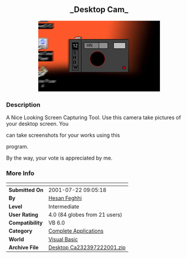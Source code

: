 ﻿<div align="center">

## \_Desktop Cam\_

<img src="PIC200172190543425.jpg">
</div>

### Description

A Nice Looking Screen Capturing Tool. Use this camera take pictures of your desktop screen. You

can take screenshots for your works using this

program.

By the way, your vote is appreciated by me.
 
### More Info
 


<span>             |<span>
---                |---
**Submitted On**   |2001-07-22 09:05:18
**By**             |[Hesan Feghhi](https://github.com/Planet-Source-Code/PSCIndex/blob/master/ByAuthor/hesan-feghhi.md)
**Level**          |Intermediate
**User Rating**    |4.0 (84 globes from 21 users)
**Compatibility**  |VB 6\.0
**Category**       |[Complete Applications](https://github.com/Planet-Source-Code/PSCIndex/blob/master/ByCategory/complete-applications__1-27.md)
**World**          |[Visual Basic](https://github.com/Planet-Source-Code/PSCIndex/blob/master/ByWorld/visual-basic.md)
**Archive File**   |[Desktop Ca232397222001\.zip](https://github.com/Planet-Source-Code/hesan-feghhi-desktop-cam__1-25287/archive/master.zip)








